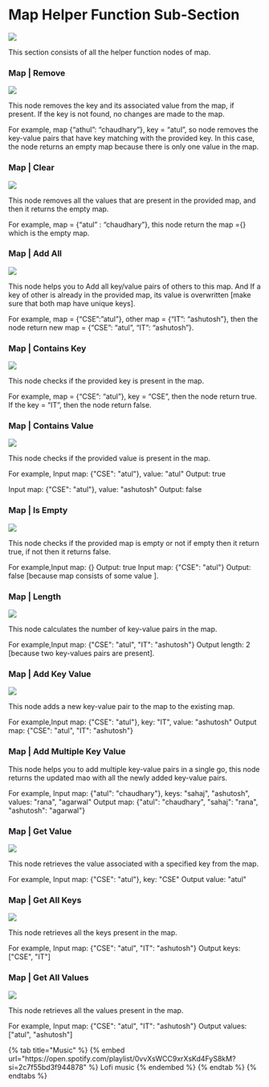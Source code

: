 # Map Helper Function Sub-Section

![](../../.gitbook/assets/helper-map.gif)

This section consists of all the helper function nodes of map.

### Map | Remove

![](<../../.gitbook/assets/map-remove.png>)

This node removes the key and its associated value from the map, if present. If the key is not found, no changes are made to the map.

For example, map {“athul”: “chaudhary”}, key = “atul”, so node removes the key-value pairs that have key matching with the provided key. In this case, the node returns an empty map because there is only one value in the map.

### Map | Clear

![](<../../.gitbook/assets/map-clear.png>)

This node removes all the values that are present in the provided map, and then it returns the empty map.

For example, map = {“atul” : “chaudhary”}, this node return the map ={} which is the empty map.

### Map | Add All

![](../../.gitbook/assets/map-andall.png)

This node helps you to Add all key/value pairs of others to this map. And If a key of other is already in the provided map, its value is overwritten \[make sure that both map have unique keys].

For example, map = {“CSE”:”atul”}, other map = {“IT”: “ashutosh”}, then the node return new map = {“CSE”: “atul”, “IT”: “ashutosh”}.

### Map | Contains Key

![](<../../.gitbook/assets/map-containskey.png>)

This node checks if the provided key is present in the map.

For example, map = {“CSE”: “atul”}, key = “CSE”, then the node return true. If the key = “IT”, then the node return false.

### Map | Contains Value

![](../../.gitbook/assets/map-containsvalue.png)

This node checks if the provided value is present in the map.

For example,
Input map: {"CSE": "atul"}, value: "atul"
Output: true

Input map: {"CSE": "atul"}, value: "ashutosh"
Output: false

### Map | Is Empty

![](../../.gitbook/assets/map-isempty.png)

This node checks if the provided map is empty or not if empty then it return true, if not then it returns false.

For example,Input map: {}
Output: true
Input map: {"CSE": "atul"}
Output: false \[because map consists of some value ].

### Map | Length

![](../../.gitbook/assets/map-length.png)

This node calculates the number of key-value pairs in the map.

For example,Input map: {"CSE": "atul", "IT": "ashutosh"}
Output length: 2 \[because two key-values pairs are present].

### Map | Add Key Value

![](../../.gitbook/assets/map-addkeyvalu.png)

This node adds a new key-value pair to the map to the existing map.

For example,Input map: {"CSE": "atul"}, key: "IT", value: "ashutosh"
Output map: {"CSE": "atul", "IT": "ashutosh"}

### Map | Add Multiple Key Value

This node helps you to add multiple key-value pairs in a single go, this node returns the updated mao with all the newly added key-value pairs.

For example, Input map: {"atul": "chaudhary"}, keys: "sahaj", "ashutosh", values: "rana", "agarwal"
Output map: {"atul": "chaudhary", "sahaj": "rana", "ashutosh": "agarwal"}

### Map | Get Value

![](../../.gitbook/assets/map-getvalue.png)

This node retrieves the value associated with a specified key from the map.

For example, Input map: {"CSE": "atul"}, key: "CSE"
Output value: "atul"

### Map | Get All Keys

![](../../.gitbook/assets/map-getallkey.png)

This node retrieves all the keys present in the map.

For example, Input map: {"CSE": "atul", "IT": "ashutosh"}
Output keys: ["CSE", "IT"]

### Map | Get All Values

![](../../.gitbook/assets/map-getallvalue.png)

This node retrieves all the values present in the map.

For example, Input map: {"CSE": "atul", "IT": "ashutosh"}
Output values: ["atul", "ashutosh"]

<div class="container">
  {% tab title="Music" %}
  {% embed url="https://open.spotify.com/playlist/0vvXsWCC9xrXsKd4FyS8kM?si=2c7f55bd3f944878" %}
  Lofi music
  {% endembed %}
  {% endtab %}
  {% endtabs %}
</div>